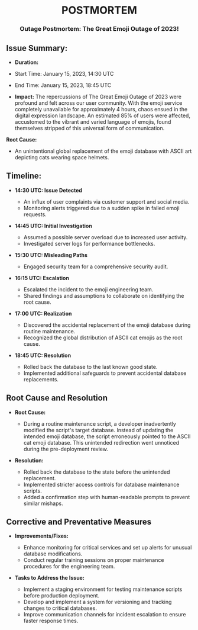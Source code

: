 <h1 align="center">POSTMORTEM</h1>

### <div align="center"> Outage Postmortem: The Great Emoji Outage of 2023! </div>

## Issue Summary:

- **Duration:**
- Start Time: January 15, 2023, 14:30 UTC
- End Time: January 15, 2023, 18:45 UTC

- **Impact:**
The repercussions of The Great Emoji Outage of 2023 were profound and felt across our user community. With the emoji service completely unavailable for approximately 4 hours, chaos ensued in the digital expression landscape. An estimated 85% of users were affected, accustomed to the vibrant and varied language of emojis, found themselves stripped of this universal form of communication.

**Root Cause:**
   - An unintentional global replacement of the emoji database with ASCII art depicting cats wearing space helmets.

##  Timeline:

- **14:30 UTC: Issue Detected**
   - An influx of user complaints via customer support and social media.
   - Monitoring alerts triggered due to a sudden spike in failed emoji requests.

- **14:45 UTC: Initial Investigation**
   - Assumed a possible server overload due to increased user activity.
   - Investigated server logs for performance bottlenecks.

- **15:30 UTC: Misleading Paths**
   - Engaged security team for a comprehensive security audit.

- **16:15 UTC: Escalation**
   - Escalated the incident to the emoji engineering team.
   - Shared findings and assumptions to collaborate on identifying the root cause.

- **17:00 UTC: Realization**
   - Discovered the accidental replacement of the emoji database during routine maintenance.
   - Recognized the global distribution of ASCII cat emojis as the root cause.

- **18:45 UTC: Resolution**
   - Rolled back the database to the last known good state.
   - Implemented additional safeguards to prevent accidental database replacements.

## Root Cause and Resolution

- **Root Cause:**
   - During a routine maintenance script, a developer inadvertently modified the script's target database. Instead of updating the intended emoji database, the script erroneously pointed to the ASCII cat emoji database. This unintended redirection went unnoticed during the pre-deployment review.

- **Resolution:**
   - Rolled back the database to the state before the unintended replacement.
   - Implemented stricter access controls for database maintenance scripts.
   - Added a confirmation step with human-readable prompts to prevent similar mishaps.

## Corrective and Preventative Measures

- **Improvements/Fixes:**
   - Enhance monitoring for critical services and set up alerts for unusual database modifications.
   - Conduct regular training sessions on proper maintenance procedures for the engineering team.

- **Tasks to Address the Issue:**
   - Implement a staging environment for testing maintenance scripts before production deployment.
   - Develop and implement a system for versioning and tracking changes to critical databases.
   - Improve communication channels for incident escalation to ensure faster response times.
